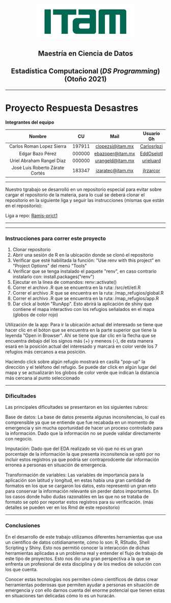 <p align = "center">
    <img src="images/logo_itam.png" width="300" height="110" />

## <p align = "center"> Maestría en Ciencia de Datos

## <p align = "center"> Estadística Computacional (_DS Programming_)   (Otoño 2021)

---

# Proyecto Respuesta Desastres
**Integrantes del equipo**

| Nombre                          |     CU   | Mail             | Usuario Gh                                    |
| :-----------------------------: | :------: | :--------------: | :-------------------------------------------: |
| Carlos Roman Lopez Sierra       | 197911   | clopezsi@itam.mx	| [Carlosrlpzi](https://github.com/Carlosrlpzi) |
| Edgar Bazo Pérez                | 000000   | ebazoper@itam.mx | [EddOselotl](https://github.com/EddOselotl)   |
| Uriel Abraham Rangel Díaz       | 000000   | urangeld@itam.mx | [urieluard](https://github.com/urieluard)     |
| José Luis Roberto Zárate Cortés | 183347   | jzaratec@itam.mx | [jlrzarcor](https://github.com/jlrzarcor)     |

---

Nuestro tgrabajo se desarrolló en un  repositorio especial para evitar sobre cargar el repositorio de la materia,
para lo cual se deberá clonar el repositorio en la siguiente liga y seguir las instrucciones (mismas que están en
el repositorio):

Liga a repo: [Ramis-prjct1](https://github.com/jlrzarcor/ITAM-ecomp2021-Ramis-prjct1)

---

--- 
### Instrucciones para correr este proyecto

1. Clonar repositorio
2. Abrir una sesión de R en la ubicación donde se clonó el repositorio
3. Verificar que esté habilitada la función: "Use renv with this project" en "Project Options" del  menú "Tools"
4. Verificar que se tenga instalado el paquete "renv", en caso contrario instalarlo con: install.packages("renv")
5. Ejecutar en la línea de comandos: renv::activate()
6. Correr el archivo .R que se encuentra en la ruta: /src/etl/etl.R
7. Correr el archivo .R que se encuentra en la ruta: /map_refugios/global.R
8. Correr el archivo .R que se encuentra en la ruta: /map_refugios/app.R
9. Dar click al botón "RunApp". Esto abrirá la aplicación de shiny que contiene el mapa interactivo con los refugios señalados en el mapa (globos de color rojo)

Utilización de la app:
Para ir la ubicación actual del interesado se tiene que hacer clic en el bóton que se encuentra en la parte superior que tiene la leyenda "Open in Browser". Ahí se tiene que dar clic en la flecha que se encuentra debajo del los signos más (+) y meneos (-), de esta manera esará en la posición actual del interesado y marcará en color verde los 7 refugios más cercanos a esa posición.

Haciendo click sobre algún refugio mostrará en casilla "pop-up" la dirección y el teléfono del refugio.
Se puede dar click en algún lugar del mapa y se actualizarán los globos de color verde que indican la distancia más cercana al punto seleccionado
        
---   

### Dificultades
    
Las principales dificultades se presentaron en los siguientes rubros:

    
Base de datos: La base de datos presenta algunas inconsitencias, lo cual es comprensible ya que se entiende que fue recabada en un momento de emergencia y sin mucha oportunidad de hacer un proceso controlado para la información. Dado que la información no se puede validar directamente con negocio.  
    
Imputación: Dado que del EDA realizado se vió que no es un gran porcentaje de la información la que presenta inconsitencia se optó por no incluir estos registros ya que podría ser contraprodcente dar información erronea a personas en situación de emergencia.
    
Transformación de variables: Las variables de importancia para la aplicación son latitud y longitud, en estas había una gran cantidad de formatos en los que se cargaron los datos, esto representó un gran reto para conservar la información relevante sin perder datos importantes. En los casos donde hubo dudas razonables en las que no se trataba de formato se optó por reportar estos registros para su verificación. (más detalles se pueden ver en los Rmd de este repositorio)
    
---
 
### Conclusiones
 
En el desarrollo de este trabajo utilizamos diferentes herramientas que usa un científico de datos cotidianamente, cómo lo son: R, RStudio, Shell Scripting y Shiny. Esto nos permitió conocer la interacción de dichas herramientas aplicadas a un problema real y entender el flujo de trabajo de este tipo de proyectos. Esto nos dio una gran perspectiva a la que se enfrenta un profesional de esta disciplina y de los medios de solución con los que cuenta.
 
Conocer estas tecnologías nos permiten cómo científicos de datos crear herramientas poderosas que permiten ayudar a personas en situación de emergencia y con ello darnos cuenta del enorme potencial que tienen estas en situaciones tan delicadas cómo lo es un huracán. 
